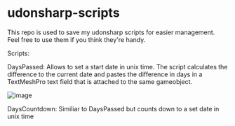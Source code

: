 # udonsharp-scripts
 This repo is used to save my udonsharp scripts for easier management.
 Feel free to use them if you think they're handy.
 
 Scripts:
 
 DaysPassed:
 Allows to set a start date in unix time.
 The script calculates the difference to the current date and 
 pastes the difference in days in a TextMeshPro text field that is attached to the same gameobject.

![image](https://user-images.githubusercontent.com/95102992/201677171-131ed6b9-0318-4c78-af36-8cb986778dad.png)

DaysCountdown:
Similiar to DaysPassed but counts down to a set date in unix time
